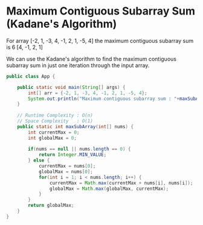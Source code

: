 # Maximum Contiguous Subarray Sum (Kadane's Algorithm)

For array [-2, 1, -3, 4, -1, 2, 1, -5, 4] the maximum contiguous subarray sum is 6 [4, -1, 2, 1]

We can use the Kadane's algorithm to find the maximum contiguous subarray sum in just one iteration through the input array.

```java
public class App {

	public static void main(String[] args) {
        int[] arr = {-2, 1, -3, 4, -1, 2, 1, -5, 4};
        System.out.println("Maximum contiguous subarray sum : "+maxSubArray(arr)); // 6
	}
	
	// Runtime Complexity : O(n)
	// Space Complexity   : O(1)
	public static int maxSubArray(int[] nums) {
		int currentMax = 0;
		int globalMax = 0;
		
		if(nums == null || nums.length == 0) {
			return Integer.MIN_VALUE;
		} else {
			currentMax = nums[0];
			globalMax = nums[0];
			for(int i = 1; i < nums.length; i++) {
				currentMax = Math.max(currentMax + nums[i], nums[i]);
				globalMax = Math.max(globalMax, currentMax);		
			}
		}
		return globalMax;
	}
}

```
